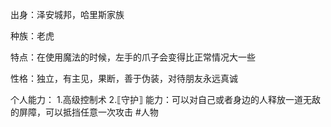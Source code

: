 出身：泽安城邦，哈里斯家族

种族：老虎

特点：在使用魔法的时候，左手的爪子会变得比正常情况大一些

性格：独立，有主见，果断，善于伪装，对待朋友永远真诚

个人能力：
 1.高级控制术
 2.⟦守护⟧
  能力：可以对自己或者身边的人释放一道无敌的屏障，可以抵挡任意一次攻击
#人物 